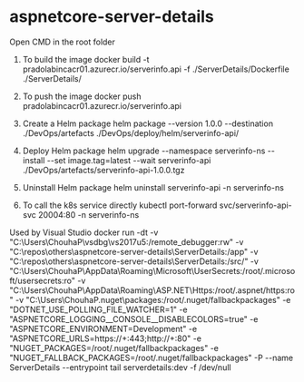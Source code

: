 # aspnetcore-server-details

Open CMD in the root folder

1. To build the image
docker build -t pradolabincacr01.azurecr.io/serverinfo.api -f ./ServerDetails/Dockerfile ./ServerDetails/

2. To push the image
docker push pradolabincacr01.azurecr.io/serverinfo.api

3. Create a Helm package
helm package --version 1.0.0 --destination ./DevOps/artefacts ./DevOps/deploy/helm/serverinfo-api/

4. Deploy Helm package
helm upgrade --namespace serverinfo-ns --install --set image.tag=latest --wait serverinfo-api ./DevOps/artefacts/serverinfo-api-1.0.0.tgz

5. Uninstall Helm package
helm uninstall serverinfo-api -n serverinfo-ns

6. To call the k8s service directly
kubectl port-forward svc/serverinfo-api-svc 20004:80 -n serverinfo-ns


Used by Visual Studio
docker run -dt -v "C:\Users\ChouhaP\vsdbg\vs2017u5:/remote_debugger:rw" -v "C:\repos\others\aspnetcore-server-details\ServerDetails:/app" -v "C:\repos\others\aspnetcore-server-details\ServerDetails:/src/" -v "C:\Users\ChouhaP\AppData\Roaming\Microsoft\UserSecrets:/root/.microsoft/usersecrets:ro" -v "C:\Users\ChouhaP\AppData\Roaming\ASP.NET\Https:/root/.aspnet/https:ro" -v "C:\Users\ChouhaP\.nuget\packages\:/root/.nuget/fallbackpackages" -e "DOTNET_USE_POLLING_FILE_WATCHER=1" -e "ASPNETCORE_LOGGING__CONSOLE__DISABLECOLORS=true" -e "ASPNETCORE_ENVIRONMENT=Development" -e "ASPNETCORE_URLS=https://+:443;http://+:80" -e "NUGET_PACKAGES=/root/.nuget/fallbackpackages" -e "NUGET_FALLBACK_PACKAGES=/root/.nuget/fallbackpackages" -P --name ServerDetails --entrypoint tail serverdetails:dev -f /dev/null 